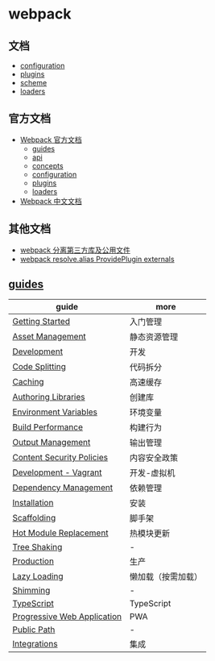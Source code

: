 # webpack

## 文档

-   [configuration](./configuration/README.md)
-   [plugins](./plugins/README.md)
-   [scheme](./scheme/README.md)
-   [loaders](./loaders.md)

## 官方文档

-   [Webpack 官方文档](https://webpack.js.org/)
    -   [guides](https://webpack.js.org/guides/)
    -   [api](https://webpack.js.org/api/)
    -   [concepts](https://webpack.js.org/concepts/)
    -   [configuration](https://webpack.js.org/configuration/)
    -   [plugins](https://webpack.js.org/plugins/)
    -   [loaders](https://webpack.js.org/loaders/)
-   [Webpack 中文文档](https://webpack.docschina.org)

## 其他文档

-   [webpack 分离第三方库及公用文件](https://yi-jy.com/2018/06/09/webpack-split-chunks/)
-   [webpack resolve.alias ProvidePlugin externals](https://www.jianshu.com/p/24b6156f40c6)

## [guides](https://webpack.js.org/guides/)

| guide                                                                         | more               |
| ----------------------------------------------------------------------------- | ------------------ |
| [Getting Started](https://webpack.js.org/guides/getting-started/)             | 入门管理           |
| [Asset Management](https://webpack.js.org/guides/asset-management/)           | 静态资源管理       |
| [Development](https://webpack.js.org/guides/development/)                     | 开发               |
| [Code Splitting](https://webpack.js.org/guides/code-splitting/)               | 代码拆分           |
| [Caching](https://webpack.js.org/guides/caching/)                             | 高速缓存           |
| [Authoring Libraries](https://webpack.js.org/guides/author-libraries/)        | 创建库             |
| [Environment Variables](https://webpack.js.org/guides/environment-variables/) | 环境变量           |
| [Build Performance](https://webpack.js.org/guides/build-performance/)         | 构建行为           |
| [Output Management](https://webpack.js.org/guides/output-management/)         | 输出管理           |
| [Content Security Policies]()                                                 | 内容安全政策       |
| [Development - Vagrant]()                                                     | 开发-虚拟机        |
| [Dependency Management]()                                                     | 依赖管理           |
| [Installation]()                                                              | 安装               |
| [Scaffolding]()                                                               | 脚手架             |
| [Hot Module Replacement]()                                                    | 热模块更新         |
| [Tree Shaking]()                                                              | -                  |
| [Production]()                                                                | 生产               |
| [Lazy Loading]()                                                              | 懒加载（按需加载） |
| [Shimming]()                                                                  | -                  |
| [TypeScript]()                                                                | TypeScript         |
| [Progressive Web Application]()                                               | PWA                |
| [Public Path](https://webpack.js.org/guides/public-path/)                     | -                  |
| [Integrations](https://webpack.js.org/guides/integrations/)                   | 集成               |
